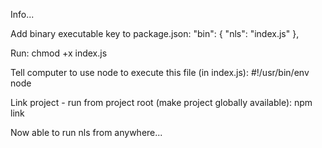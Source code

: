 Info...

Add binary executable key to package.json:
  "bin": {
    "nls": "index.js"
  },


Run:
chmod +x index.js


Tell computer to use node to execute this file (in index.js): 
#!/usr/bin/env node


Link project - run from project root (make project globally available):
npm link


Now able to run nls from anywhere...